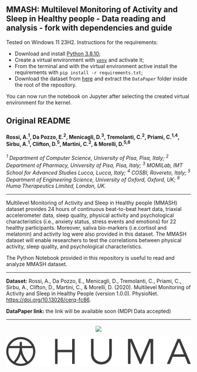 ## MMASH: Multilevel Monitoring of Activity and Sleep in Healthy people - Data reading and analysis - fork with dependencies and guide

Tested on Windows 11 23H2. Instructions for the requirements:

- Download and install [Python 3.8.10](https://www.python.org/downloads/release/python-3810/);
- Create a virtual environment with [```venv```](https://docs.python.org/3/library/venv.html) and activate it;
- From the terminal and with the virtual environment active install the requirements with ```pip install -r requirements.txt```;
- Download the dataset from [here](https://physionet.org/files/mmash/1.0.0/MMASH.zip?download) and extract the ```DataPaper``` folder inside the root of the repository.

You can now run the notebook on Jupyter after selecting the created virtual environment for the kernel.


## Original README

#### Rossi, A.<sup>1</sup>, Da Pozzo, E.<sup>2</sup>, Menicagli, D.<sup>3</sup>, Tremolanti, C.<sup>2</sup>, Priami, C.<sup>1,4</sup>, Sirbu, A.<sup>1</sup>, Clifton, D.<sup>5</sup>, Martini, C.<sup>2</sup>, & Morelli, D.<sup>5,6</sup>

*<sup>1</sup> Department of Computer Science, University of Pisa, Pisa, Italy;
<sup>2</sup> Department of Pharmacy, University of Pisa, Pisa, Italy;
<sup>3</sup> MOMILab, IMT School for Advanced Studies Lucca, Lucca, Italy;
<sup>4</sup> COSBI, Rovereto, Italy;
<sup>5</sup> Department of Engineering Science, University of Oxford, Oxford, UK;
<sup>6</sup> Huma Therapeutics Limited, London, UK.*

---

Multilevel Monitoring of Activity and Sleep in Healthy people (MMASH) dataset provides 24 hours of continuous beat-to-beat heart data, triaxial accelerometer data, sleep quality, physical activity and psychological characteristics (i.e., anxiety status, stress events and emotions) for 22 healthy participants. Moreover, saliva bio-markers (i.e.cortisol and melatonin) and activity log were also provided in this dataset. The MMASH dataset will enable researchers to test the correlations between physical activity, sleep quality, and psychological characteristics.

The Python Notebook provided in this repository is useful to read and analyze MMASH dataset.

---

**Dataset:** Rossi, A., Da Pozzo, E., Menicagli, D., Tremolanti, C., Priami, C., Sirbu, A., Clifton, D., Martini, C., & Morelli, D. (2020). Multilevel Monitoring of Activity and Sleep in Healthy People (version 1.0.0). PhysioNet. https://doi.org/10.13026/cerq-fc86.

**DataPaper link:** the link will be available soon (MDPI Data accepted)

---

<p align="center">
  <img align="center" src=img_biobeats.png>
</p>

<p align="center">
  <img align="center" src=https://github.com/RossiAlessio/MMASH/blob/master/huma%20_logo.png>
</p>


